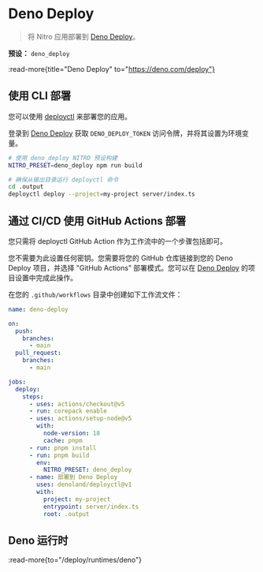 # Deno Deploy

> 将 Nitro 应用部署到 [Deno Deploy](https://deno.com/deploy)。

**预设：** `deno_deploy`

:read-more{title="Deno Deploy" to="https://deno.com/deploy"}

## 使用 CLI 部署

您可以使用 [deployctl](https://deno.com/deploy/docs/deployctl) 来部署您的应用。

登录到 [Deno Deploy](https://dash.deno.com/account#access-tokens) 获取 `DENO_DEPLOY_TOKEN` 访问令牌，并将其设置为环境变量。

```bash
# 使用 deno_deploy NITRO 预设构建
NITRO_PRESET=deno_deploy npm run build

# 确保从输出目录运行 deployctl 命令
cd .output
deployctl deploy --project=my-project server/index.ts
```

## 通过 CI/CD 使用 GitHub Actions 部署

您只需将 deployctl GitHub Action 作为工作流中的一个步骤包括即可。

您不需要为此设置任何密钥。您需要将您的 GitHub 仓库链接到您的 Deno Deploy 项目，并选择 "GitHub Actions" 部署模式。您可以在 [Deno Deploy](https://dash.deno.com) 的项目设置中完成此操作。

在您的 `.github/workflows` 目录中创建如下工作流文件：

```yaml [.github/workflows/deno_deploy.yml]
name: deno-deploy

on:
  push:
    branches:
      - main
  pull_request:
    branches:
      - main

jobs:
  deploy:
    steps:
      - uses: actions/checkout@v5
      - run: corepack enable
      - uses: actions/setup-node@v5
        with:
          node-version: 18
          cache: pnpm
      - run: pnpm install
      - run: pnpm build
        env:
          NITRO_PRESET: deno_deploy
      - name: 部署到 Deno Deploy
        uses: denoland/deployctl@v1
        with:
          project: my-project
          entrypoint: server/index.ts
          root: .output
```

## Deno 运行时

:read-more{to="/deploy/runtimes/deno"}
